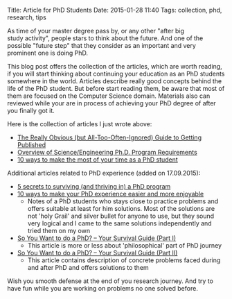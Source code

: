 Title: Article for PhD Students
Date: 2015-01-28 11:40
Tags: collection, phd, research, tips

As time of your master degree pass by, or any other "after big study activity", people stars to think about the future. And one of the possible "future step" that they consider as an important and very prominent one is doing PhD.

This blog post offers the collection of the articles, which are worth reading, if you will start thinking about continuing your education as an PhD students somewhere in the world. Articles describe really good concepts behind the life of the PhD student. But before start reading them, be aware that most of them are focused on the Computer Science domain. Materials also can reviewed while your are in process of achieving your PhD degree of after you finally got it.

Here is the collection of articles I just wrote above:

* [The Really Obvious (but All-Too-Often-Ignored) Guide to Getting Published](https://chroniclevitae.com/news/566-the-really-obvious-but-all-too-often-ignored-guide-to-getting-published)
* [Overview of Science/Engineering Ph.D. Program Requirements](http://www.pgbovine.net/PhD-overview.htm)
* [10 ways to make the most of your time as a PhD student](http://www.theguardian.com/higher-education-network/2014/nov/25/10-ways-to-make-the-most-of-your-time-as-a-phd-student)

Additional articles related to PhD experience (added on 17.09.2015):


* [5 secrets to surviving (and thriving in) a PhD program](http://www.elsevier.com/connect/5-secrets-to-surviving-and-progressing-in-a-phd-program)
* [10 ways to make your PhD experience easier and more enjoyable](http://www.elsevier.com/connect/10-ways-to-make-your-phd-experience-easier-and-more-enjoyable)
    - Notes of a PhD students who stays close to practice problems and offers suitable at least for him solutions. Most of the solutions are not 'holy Grail' and silver bullet for anyone to use, but they sound very logical and I came to the same solutions independently and tried them on my own
* [So You Want to do a PhD? – Your Survival Guide (Part I)](http://aspiringprofessionalshub.com/2015/06/04/so-you-want-to-do-a-phd-your-survival-guidepart-1/)
    - This article is more or less about 'philosophical' part of PhD journey
* [So You Want to do a PhD? – Your Survival Guide (Part II)](http://aspiringprofessionalshub.com/2015/08/03/so-you-want-to-do-a-phd-your-survival-guide-part-ii/)
    - This article contains description of concrete problems faced during and after PhD and offers solutions to them


Wish you smooth defense at the end of you research journey. And try to have fun while you are working on problems no one solved before.
